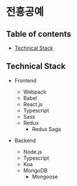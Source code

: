 # 전흥공예

## Table of contents

- [Technical Stack](#Technical-Stack)

## Technical Stack

- Frontend
  - Webpack
  - Babel
  - React.js
  - Typescript
  - Sass
  <!-- - React Bootstrap (React UI Framework) -->
  - Redux
    - Redux Saga

- Backend
  - Node.js
  - Typescript
  - Koa
  - MongoDB
    - Mongoose
